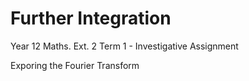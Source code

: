 # Further Integration
 Year 12 Maths. Ext. 2 Term 1 - Investigative Assignment

 Exporing the Fourier Transform
